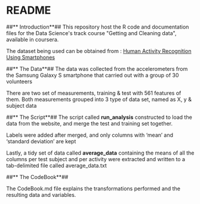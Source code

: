 # README #
##** Introduction**##
This repository host the R code and documentation files for the Data Science's track course "Getting and Cleaning data", available in coursera.

The dataset being used can  be obtained from : [Human Activity Recognition Using Smartphones](http://archive.ics.uci.edu/ml/datasets/Human+Activity+Recognition+Using+Smartphones)

##** The Data**##
The data was collected from the accelerometers from the Samsung Galaxy S smartphone that carried out with a group of 30 volunteers

There are two set of measurements, training & test with 561 features of them. Both measurements grouped into 3 type of data set, named as X, y & subject data 

##** The Script**##
The script called **run_analysis** constructed to load the data from the website, and merge the test and training set together.

Labels were added after merged, and only columns with ‘mean’ and ‘standard deviation’ are kept

Lastly, a tidy set of data called **average_data** containing the means of all the columns per test subject and per activity were extracted and written to a tab-delimited file called average_data.txt

##** The CodeBook**##

The CodeBook.md file explains the transformations performed and the resulting data and variables.




